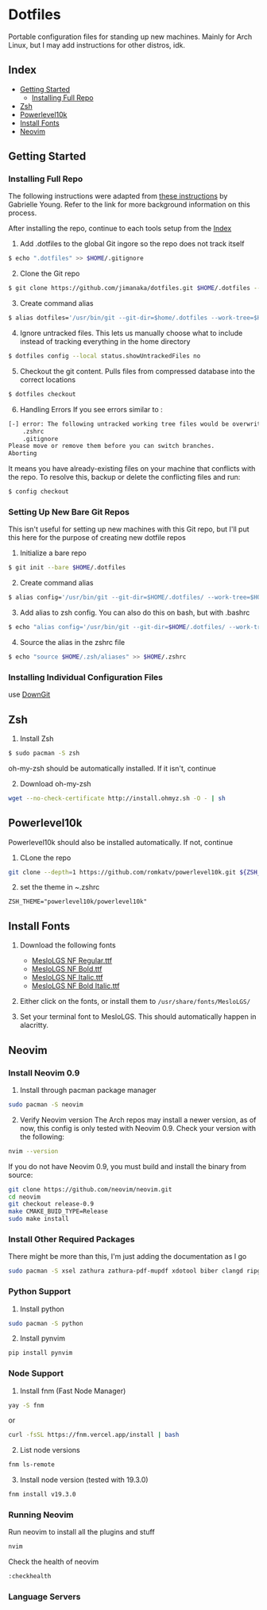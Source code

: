 # Dotfiles
Portable configuration files for standing up new machines. Mainly for Arch Linux, but I may add instructions for other distros, idk.

## Index
* [Getting Started](#getting-started)
    * [Installing Full Repo](#installing-full-repo)
* [Zsh](#zsh)
* [Powerlevel10k](#powerlevel10k)
* [Install Fonts](#install-fonts)
* [Neovim](#neovim)

## Getting Started
### Installing Full Repo
The following instructions were adapted from [these instructions](https://www.ackama.com/what-we-think/the-best-way-to-store-your-dotfiles-a-bare-git-repository-explained/) by Gabrielle Young. Refer to the link for more background information on this process.  

After installing the repo, continue to each tools setup from the [Index](#index)

1. Add .dotfiles to the global Git ingore so the repo does not track itself
```bash
$ echo ".dotfiles" >> $HOME/.gitignore
```

2. Clone the Git repo
```bash
$ git clone https://github.com/jimanaka/dotfiles.git $HOME/.dotfiles --bare
```

3. Create command alias
```bash
$ alias dotfiles='/usr/bin/git --git-dir=$home/.dotfiles --work-tree=$HOME
```

4. Ignore untracked files. This lets us manually choose what to include instead of tracking everything in the home directory
```bash
$ dotfiles config --local status.showUntrackedFiles no 
```

5. Checkout the git content. Pulls files from compressed database into the correct locations
```bash
$ dotfiles checkout 
```

6. Handling Errors
If you see errors similar to :
```bash
[-] error: The following untracked working tree files would be overwritten by checkout:
    .zshrc
    .gitignore
Please move or remove them before you can switch branches.
Aborting
```
It means you have already-existing files on your machine that conflicts with the repo. To resolve this, backup or delete the conflicting files and run:
```bash 
$ config checkout 
```

### Setting Up New Bare Git Repos 
This isn't useful for setting up new machines with this Git repo, but I'll put this here for the purpose of creating new dotfile repos

1. Initialize a bare repo
```bash
$ git init --bare $HOME/.dotfiles
```

2. Create command alias
```bash
$ alias config='/usr/bin/git --git-dir=$HOME/.dotfiles/ --work-tree=$HOME'
```

3. Add alias to zsh config. You can also do this on bash, but with .bashrc
```bash
$ echo "alias config='/usr/bin/git --git-dir=$HOME/.dotfiles/ --work-tree=$HOME'" >> $HOME/.zsh/aliases
```

4. Source the alias in the zshrc file
```bash
$ echo "source $HOME/.zsh/aliases" >> $HOME/.zshrc
```

### Installing Individual Configuration Files
use [DownGit](https://minhaskamal.github.io/DownGit/#/home)




## Zsh
1. Install Zsh
```bash
$ sudo pacman -S zsh
```
oh-my-zsh should be automatically installed. If it isn't, continue 

2. Download oh-my-zsh
```bash
wget --no-check-certificate http://install.ohmyz.sh -O - | sh
```

## Powerlevel10k
Powerlevel10k should also be installed automatically. If not, continue

1. CLone the repo
```bash
git clone --depth=1 https://github.com/romkatv/powerlevel10k.git ${ZSH_CUSTOM:-$HOME/.oh-my-zsh/custom}/themes/powerlevel10k
```

2. set the theme in ~.zshrc
```
ZSH_THEME="powerlevel10k/powerlevel10k"
```

## Install Fonts
1. Download the following fonts
    * [MesloLGS NF Regular.ttf](https://github.com/romkatv/powerlevel10k-media/raw/master/MesloLGS%20NF%20Regular.ttf)
    * [MesloLGS NF Bold.ttf](https://github.com/romkatv/powerlevel10k-media/raw/master/MesloLGS%20NF%20Bold.ttf)
    * [MesloLGS NF Italic.ttf](https://github.com/romkatv/powerlevel10k-media/raw/master/MesloLGS%20NF%20Italic.ttf)
    * [MesloLGS NF Bold Italic.ttf](https://github.com/romkatv/powerlevel10k-media/raw/master/MesloLGS%20NF%20Bold%20Italic.ttf)

2. Either click on the fonts, or install them to `/usr/share/fonts/MesloLGS/`
3. Set your terminal font to MesloLGS. This should automatically happen in alacritty.


## Neovim
### Install Neovim 0.9
1. Install through pacman package manager
```bash
sudo pacman -S neovim
```

2. Verify Neovim version
The Arch repos may install a newer version, as of now, this config is only tested with Neovim 0.9. Check your version with the following:
```bash
nvim --version
```

If you do not have Neovim 0.9, you must build and install the binary from source:
```bash
git clone https://github.com/neovim/neovim.git
cd neovim
git checkout release-0.9
make CMAKE_BUID_TYPE=Release
sudo make install
```

### Install Other Required Packages
There might be more than this, I'm just adding the documentation as I go
```bash
sudo pacman -S xsel zathura zathura-pdf-mupdf xdotool biber clangd ripgrep python texlive-most texlive-lang texlive-bibtexextra
```

### Python Support
1. Install python
```bash
sudo pacman -S python
```

2. Install pynvim
```bash
pip install pynvim
```

### Node Support
1. Install fnm (Fast Node Manager)
```bash
yay -S fnm
```

or
```bash
curl -fsSL https://fnm.vercel.app/install | bash
```

2. List node versions
```bash
fnm ls-remote
```

3. Install node version (tested with 19.3.0)
```bash
fnm install v19.3.0
```

### Running Neovim
Run neovim to install all the plugins and stuff
```bash
nvim
```

Check the health of neovim
```bash
:checkhealth
```

### Language Servers

